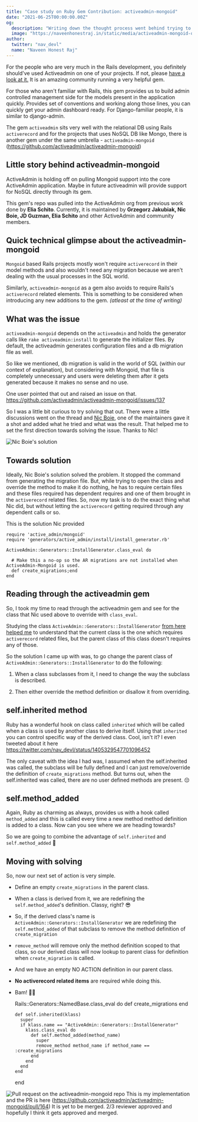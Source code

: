```yaml
---
title: "Case study on Ruby Gem Contribution: activeadmin-mongoid"
date: "2021-06-25T00:00:00.00Z"
og:
  description: "Writing down the thought process went behind trying to solve a small issue in activeadmin-mongoid and raising my first PR on the activeadmin's umbrella."
  image: "https://naveenhonestraj.in/static/media/activeadmin-mongoid-og.png"
author:
  twitter: "nav_devl"
  name: "Naveen Honest Raj"
---
```


For the people who are very much in the Rails development, you definitely should've used Activeadmin on one of your projects. If not, please [have a look at it.](https://github.com/activeadmin/activeadmin) It is an amazing community running a very helpful gem.

For those who aren't familiar with Rails, this gem provides us to build admin controlled management side for the models present in the application quickly. Provides set of conventions and working along those lines, you can quickly get your admin dashboard ready. For Django-familiar people, it is similar to django-admin.

The gem `activeadmin` sits very well with the relational DB using Rails `activerecord` and for the projects that uses NoSQL DB like Mongo, there is another gem under the same umbrella - `activeadmin-mongoid` (https://github.com/activeadmin/activeadmin-mongoid)

## Little story behind activeadmin-mongoid
ActiveAdmin is holding off on pulling Mongoid support into the core ActiveAdmin application. Maybe in future activeadmin will provide support for NoSQL directly through its gem.

This gem's repo was pulled into the ActiveAdmin org from previous work done by **Elia Schito**. Currently, it is maintained by **Grzegorz Jakubiak, Nic Boie, JD Guzman, Elia Schito** and other ActiveAdmin and community members.

## Quick technical glimpse about the activeadmin-mongoid

`Mongoid` based Rails projects mostly won't require `activerecord` in their model methods and also wouldn't need any migration because we aren't dealing with the usual processes in the SQL world.

Similarly, `activeadmin-mongoid` as a gem also avoids to require Rails's `activerecord` related elements. This is something to be considered when introducing any new additions to the gem. *(atleast at the time of writing)*

## What was the issue
`activeadmin-mongoid` depends on the `activeadmin` and holds the generator calls like `rake activeadmin:install` to generate the initializer files. By default, the activeadmin generates configuration files and a db migration file as well.

So like we mentioned, db migration is valid in the world of SQL (within our context of explanation), but considering with Mongoid, that file is completely unnecessary and users were deleting them after it gets generated because it makes no sense and no use.

One user pointed that out and raised an issue on that. https://github.com/activeadmin/activeadmin-mongoid/issues/137

So I was a little bit curious to try solving that out. There were a little discussions went on the thread and [Nic Boie](https://github.com/boie0025), one of the maintainers gave it a shot and added what he tried and what was the result. That helped me to set the first direction towards solving the issue. Thanks to Nic!

![Nic Boie's solution](../../static/media/nic-boie-solution.png)

## Towards solution
Ideally, Nic Boie's solution solved the problem. It stopped the command from generating the migration file. But, while trying to open the class and override the method to make it do nothing, he has to require certain files and these files required has dependent requires and one of them brought in the `activerecord` related files. So, now my task is to do the exact thing what Nic did, but without letting the `activerecord` getting required through any dependent calls or so.

This is the solution Nic provided

    require 'active_admin/mongoid'
    require 'generators/active_admin/install/install_generator.rb'

    ActiveAdmin::Generators::InstallGenerator.class_eval do

      # Make this a no-op so the AR migrations are not installed when ActiveAdmin-Mongoid is used.
      def create_migrations;end
    end

## Reading through the activeadmin gem
So, I took my time to read through the activeadmin gem and see for the class that Nic used above to override with `class_eval`.

Studying the class `ActiveAdmin::Generators::InstallGenerator` [from here helped me](https://github.com/activeadmin/activeadmin/blob/master/lib/generators/active_admin/install/install_generator.rb#L5) to understand that the current class is the one which requires `activerecord` related files, but the parent class of this class doesn't requires any of those.

So the solution I came up with was, to go change the parent class of `ActiveAdmin::Generators::InstallGenerator` to do the following:

1. When a class subclasses from it, I need to change the way the subclass is described.

2. Then either override the method definition or disallow it from overriding.

## self.inherited method
Ruby has a wonderful hook on class called `inherited` which will be called when a class is used by another class to derive itself. Using that `inherited` you can control specific way of the derived class. Cool, isn't it? I even tweeted about it here https://twitter.com/nav_devl/status/1405329547701096452

The only caveat with the idea I had was, I assumed when the self.inherited was called, the subclass will be fully defined and I can just remove/override the definition of `create_migrations` method. But turns out, when the self.inherited was called, there are no user defined methods are present. 😔

## self.method_added
Again, Ruby as charming as always, provides us with a hook called `method_added` and this is called every time a new method method definition is added to a class. Now can you see where we are heading towards?

So we are going to combine the advantage of  `self.inherited` and `self.method_added` 🤯


## Moving with solving
So, now our next set of action is very simple.
- Define an empty `create_migrations` in the parent class.
- When a class is derived from it, we are redefining the `self.method_added`'s definition. Classy, right? 😎
- So, if the derived class's name is `ActiveAdmin::Generators::InstallGenerator` we are redefining the `self.method_added` of that subclass to remove the method definition of `create_migration` 
- `remove_method` will remove only the method definition scoped to that class, so our derived class will now lookup to parent class for definition when `create_migration` is called.
- And we have an empty NO ACTION definition in our parent class.
- **No activerecord related items** are required while doing this.
- Bam! 🎉🎉


    Rails::Generators::NamedBase.class_eval do
      def create_migrations
      end

      def self.inherited(klass)
        super
        if klass.name == "ActiveAdmin::Generators::InstallGenerator"
          klass.class_eval do 
            def self.method_added(method_name)
              super
              remove_method method_name if method_name == :create_migrations
            end
          end
        end
      end
    end


![Pull request on the activeadmin-mongoid repo](../../static/media/activeadmin-mongoid-pr-screenshot.png)
This is my implementation and the PR is here (https://github.com/activeadmin/activeadmin-mongoid/pull/164) It is yet to be merged. 2/3 reviewer approved and hopefully I think it gets approved and merged. 
